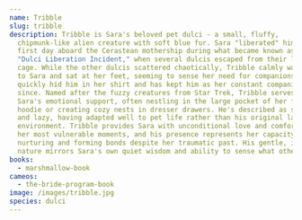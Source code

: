 ```yaml
---
name: Tribble
slug: tribble
description: Tribble is Sara's beloved pet dulci - a small, fluffy,
  chipmunk-like alien creature with soft blue fur. Sara "liberated" him on her
  first day aboard the Cerastean mothership during what became known as the
  "Dulci Liberation Incident," when several dulcis escaped from their laboratory
  cage. While the other dulcis scattered chaotically, Tribble calmly walked up
  to Sara and sat at her feet, seeming to sense her need for companionship. Sara
  quickly hid him in her shirt and has kept him as her constant companion ever
  since. Named after the fuzzy creatures from Star Trek, Tribble serves as
  Sara's emotional support, often nestling in the large pocket of her favorite
  hoodie or creating cozy nests in dresser drawers. He's described as spoiled
  and lazy, having adapted well to pet life rather than his original laboratory
  environment. Tribble provides Sara with unconditional love and comfort during
  her most vulnerable moments, and his presence represents her capacity for
  nurturing and forming bonds despite her traumatic past. His gentle, intuitive
  nature mirrors Sara's own quiet wisdom and ability to sense what others need.
books:
  - marshmallow-book
cameos:
  - the-bride-program-book
image: /images/tribble.jpg
species: dulci
---
```

